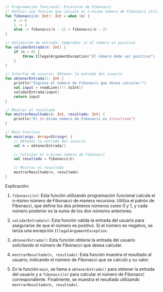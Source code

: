 ```kotlin
// Programación funcional: Escaleras de Fibonacci
// Definir una función que calcule el n-ésimo número de Fibonacci utilizando programación funcional
fun fibonacci(n: Int): Int = when (n) {
    0 -> 0
    1 -> 1
    else -> fibonacci(n - 1) + fibonacci(n - 2)
}

// Validación de entrada: Comprobar si el número es positivo
fun validarEntrada(n: Int) {
    if (n < 0) {
        throw IllegalArgumentException("El número debe ser positivo")
    }
}

// Interfaz de usuario: Obtener la entrada del usuario
fun obtenerEntrada(): Int {
    println("Ingrese el número de Fibonacci que desea calcular:")
    val input = readLine()!!.toInt()
    validarEntrada(input)
    return input
}

// Mostrar el resultado
fun mostrarResultado(n: Int, resultado: Int) {
    println("El $n-ésimo número de Fibonacci es $resultado")
}

// Main Function
fun main(args: Array<String>) {
    // Obtener la entrada del usuario
    val n = obtenerEntrada()

    // Calcular el n-ésimo número de Fibonacci
    val resultado = fibonacci(n)

    // Mostrar el resultado
    mostrarResultado(n, resultado)
}
```

Explicación:

1. `fibonacci(n)`: Esta función utilizando programación funcional calcula el n-ésimo número de Fibonacci de manera recursiva. Utiliza el patrón de Fibonacci, que define los dos primeros números como 0 y 1, y cada número posterior es la suma de los dos números anteriores.

2. `validarEntrada(n)`: Esta función valida la entrada del usuario para asegurarse de que el número es positivo. Si el número es negativo, se lanza una excepción `IllegalArgumentException`.

3. `obtenerEntrada()`: Esta función obtiene la entrada del usuario solicitando el número de Fibonacci que desea calcular.

4. `mostrarResultado(n, resultado)`: Esta función muestra el resultado al usuario, indicando el número de Fibonacci que se calculó y su valor.

5. En la función `main`, se llama a `obtenerEntrada()` para obtener la entrada del usuario y a `fibonacci(n)` para calcular el número de Fibonacci correspondiente. Finalmente, se muestra el resultado utilizando `mostrarResultado(n, resultado)`.
